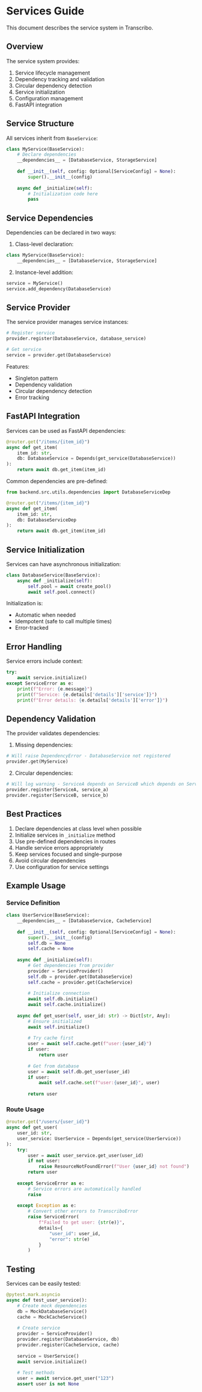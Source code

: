 # Services Guide

This document describes the service system in Transcribo.

## Overview

The service system provides:

1. Service lifecycle management
2. Dependency tracking and validation
3. Circular dependency detection
4. Service initialization
5. Configuration management
6. FastAPI integration

## Service Structure

All services inherit from `BaseService`:

```python
class MyService(BaseService):
    # Declare dependencies
    __dependencies__ = [DatabaseService, StorageService]
    
    def __init__(self, config: Optional[ServiceConfig] = None):
        super().__init__(config)
        
    async def _initialize(self):
        # Initialization code here
        pass
```

## Service Dependencies

Dependencies can be declared in two ways:

1. Class-level declaration:
```python
class MyService(BaseService):
    __dependencies__ = [DatabaseService, StorageService]
```

2. Instance-level addition:
```python
service = MyService()
service.add_dependency(DatabaseService)
```

## Service Provider

The service provider manages service instances:

```python
# Register service
provider.register(DatabaseService, database_service)

# Get service
service = provider.get(DatabaseService)
```

Features:
- Singleton pattern
- Dependency validation
- Circular dependency detection
- Error tracking

## FastAPI Integration

Services can be used as FastAPI dependencies:

```python
@router.get("/items/{item_id}")
async def get_item(
    item_id: str,
    db: DatabaseService = Depends(get_service(DatabaseService))
):
    return await db.get_item(item_id)
```

Common dependencies are pre-defined:
```python
from backend.src.utils.dependencies import DatabaseServiceDep

@router.get("/items/{item_id}")
async def get_item(
    item_id: str,
    db: DatabaseServiceDep
):
    return await db.get_item(item_id)
```

## Service Initialization

Services can have asynchronous initialization:

```python
class DatabaseService(BaseService):
    async def _initialize(self):
        self.pool = await create_pool()
        await self.pool.connect()
```

Initialization is:
- Automatic when needed
- Idempotent (safe to call multiple times)
- Error-tracked

## Error Handling

Service errors include context:

```python
try:
    await service.initialize()
except ServiceError as e:
    print(f"Error: {e.message}")
    print(f"Service: {e.details['details']['service']}")
    print(f"Error details: {e.details['details']['error']}")
```

## Dependency Validation

The provider validates dependencies:

1. Missing dependencies:
```python
# Will raise DependencyError - DatabaseService not registered
provider.get(MyService)
```

2. Circular dependencies:
```python
# Will log warning - ServiceA depends on ServiceB which depends on ServiceA
provider.register(ServiceA, service_a)
provider.register(ServiceB, service_b)
```

## Best Practices

1. Declare dependencies at class level when possible
2. Initialize services in `_initialize` method
3. Use pre-defined dependencies in routes
4. Handle service errors appropriately
5. Keep services focused and single-purpose
6. Avoid circular dependencies
7. Use configuration for service settings

## Example Usage

### Service Definition

```python
class UserService(BaseService):
    __dependencies__ = [DatabaseService, CacheService]
    
    def __init__(self, config: Optional[ServiceConfig] = None):
        super().__init__(config)
        self.db = None
        self.cache = None
    
    async def _initialize(self):
        # Get dependencies from provider
        provider = ServiceProvider()
        self.db = provider.get(DatabaseService)
        self.cache = provider.get(CacheService)
        
        # Initialize connection
        await self.db.initialize()
        await self.cache.initialize()
    
    async def get_user(self, user_id: str) -> Dict[str, Any]:
        # Ensure initialized
        await self.initialize()
        
        # Try cache first
        user = await self.cache.get(f"user:{user_id}")
        if user:
            return user
        
        # Get from database
        user = await self.db.get_user(user_id)
        if user:
            await self.cache.set(f"user:{user_id}", user)
        
        return user
```

### Route Usage

```python
@router.get("/users/{user_id}")
async def get_user(
    user_id: str,
    user_service: UserService = Depends(get_service(UserService))
):
    try:
        user = await user_service.get_user(user_id)
        if not user:
            raise ResourceNotFoundError(f"User {user_id} not found")
        return user
        
    except ServiceError as e:
        # Service errors are automatically handled
        raise
        
    except Exception as e:
        # Convert other errors to TranscriboError
        raise ServiceError(
            f"Failed to get user: {str(e)}",
            details={
                "user_id": user_id,
                "error": str(e)
            }
        )
```

## Testing

Services can be easily tested:

```python
@pytest.mark.asyncio
async def test_user_service():
    # Create mock dependencies
    db = MockDatabaseService()
    cache = MockCacheService()
    
    # Create service
    provider = ServiceProvider()
    provider.register(DatabaseService, db)
    provider.register(CacheService, cache)
    
    service = UserService()
    await service.initialize()
    
    # Test methods
    user = await service.get_user("123")
    assert user is not None
